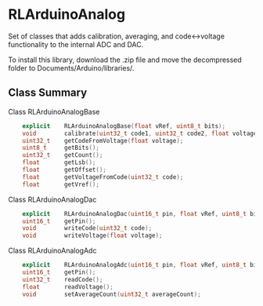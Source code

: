 # RLArduinoAnalog
Set of classes that adds calibration, averaging, and code<->voltage functionality to the internal ADC and DAC.

To install this library, download the .zip file and move the decompressed folder to Documents/Arduino/libraries/. 

## Class Summary
Class RLArduinoAnalogBase
```C++
    explicit    RLArduinoAnalogBase(float vRef, uint8_t bits);
    void        calibrate(uint32_t code1, uint32_t code2, float voltage1, float voltage2);
    uint32_t    getCodeFromVoltage(float voltage);
    uint8_t     getBits();
    uint32_t    getCount();
    float       getLsb();
    float       getOffset();
    float       getVoltageFromCode(uint32_t code);
    float       getVref();
```
Class RLArduinoAnalogDac
```C++
    explicit    RLArduinoAnalogDac(uint16_t pin, float vRef, uint8_t bits);
    uint16_t    getPin();
    void        writeCode(uint32_t code);
    void        writeVoltage(float voltage);
```
Class RLArduinoAnalogAdc
```C++
    explicit    RLArduinoAnalogAdc(uint16_t pin, float vRef, uint8_t bits);
    uint16_t    getPin();
    uint32_t    readCode();
    float       readVoltage();
    void        setAverageCount(uint32_t averageCount);
```
